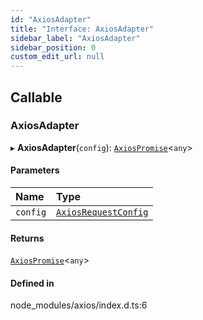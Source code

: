 ```yaml
---
id: "AxiosAdapter"
title: "Interface: AxiosAdapter"
sidebar_label: "AxiosAdapter"
sidebar_position: 0
custom_edit_url: null
---
```


## Callable

### AxiosAdapter

▸ **AxiosAdapter**(`config`): [`AxiosPromise`](AxiosPromise.md)<`any`\>

#### Parameters

| Name | Type |
| :------ | :------ |
| `config` | [`AxiosRequestConfig`](AxiosRequestConfig.md) |

#### Returns

[`AxiosPromise`](AxiosPromise.md)<`any`\>

#### Defined in

node_modules/axios/index.d.ts:6
